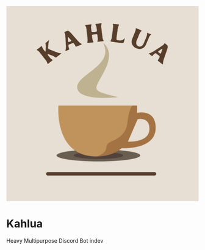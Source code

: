 ![alt text](https://github.com/Joy6000/Kahlua/blob/master/Kahlua.png?raw=true)
# Kahlua
Heavy Multipurpose Discord Bot indev
